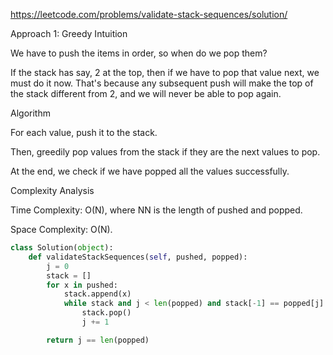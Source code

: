 https://leetcode.com/problems/validate-stack-sequences/solution/


Approach 1: Greedy
Intuition

We have to push the items in order, so when do we pop them?

If the stack has say, 2 at the top, then if we have to pop that value next, we must do it now. That's because any subsequent push will make the top of the stack different from 2, and we will never be able to pop again.

Algorithm

For each value, push it to the stack.

Then, greedily pop values from the stack if they are the next values to pop.

At the end, we check if we have popped all the values successfully.



Complexity Analysis

Time Complexity: O(N), where NN is the length of pushed and popped.

Space Complexity: O(N).


```python
class Solution(object):
    def validateStackSequences(self, pushed, popped):
        j = 0
        stack = []
        for x in pushed:
            stack.append(x)
            while stack and j < len(popped) and stack[-1] == popped[j]:
                stack.pop()
                j += 1

        return j == len(popped)
```
